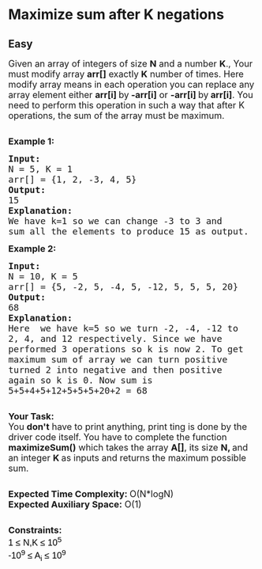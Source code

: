# Maximize sum after K negations
## Easy
<div class="problems_problem_content__Xm_eO"><p><span style="font-size:18px">Given an array of integers of size <strong>N</strong> and a number <strong>K</strong>., Your must modify array <strong>arr[]</strong> exactly <strong>K</strong> number of times. Here modify array means in each operation you can replace any array element either <strong>arr[i] </strong>by<strong> -arr[i]</strong> or <strong>-arr[i] </strong>by<strong> arr[i]</strong>. You need to perform this operation in such a way that after K operations, the sum of the array must be maximum.</span></p>

<p><br>
<span style="font-size:18px"><strong>Example 1:</strong></span></p>

<pre><span style="font-size:18px"><strong>Input:</strong>
N = 5, K = 1
arr[] = {1, 2, -3, 4, 5}
<strong>Output:</strong>
15
<strong>Explanation:
</strong>We have k=1 so we can change -3 to 3 and
sum all the elements to produce 15 as output.</span></pre>

<p><span style="font-size:18px"><strong>Example 2:</strong></span></p>

<pre><span style="font-size:18px"><strong>Input:</strong>
N = 10, K = 5
arr[] = {5, -2, 5, -4, 5, -12, 5, 5, 5, 20}
<strong>Output:</strong>
68
<strong>Explanation:
</strong>Here  we have k=5 so we turn -2, -4, -12 to
2, 4, and 12 respectively. Since we have
performed 3 operations so k is now 2. To get
maximum sum of array we can turn positive
turned 2 into negative and then positive
again so k is 0. Now sum is
5+5+4+5+12+5+5+5+20+2 = 68</span></pre>

<p><br>
<span style="font-size:18px"><strong>Your Task:</strong><br>
You <strong>don't</strong> have to print anything, print ting is done by the driver code itself. You have to complete the function <strong>maximizeSum()</strong> which takes the array <strong>A[]</strong>, its size <strong>N</strong><strong>, </strong>and an integer <strong>K </strong>as inputs and returns the maximum possible sum.</span></p>

<p><br>
<span style="font-size:18px"><strong>Expected Time Complexity: </strong>O(N*logN)<br>
<strong>Expected Auxiliary Space:</strong> O(1)</span></p>

<p><br>
<span style="font-size:18px"><strong>Constraints:</strong><br>
<span style="background-color: transparent; color: rgb(0, 0, 0); font-family: arial; --darkreader-inline-bgcolor:transparent; --darkreader-inline-color:#e8e6e3;" data-darkreader-inline-bgcolor="" data-darkreader-inline-color="">1 ≤ N,K ≤ 10<sup>5</sup></span><br>
<span style="background-color: transparent; color: rgb(0, 0, 0); font-family: arial; --darkreader-inline-bgcolor:transparent; --darkreader-inline-color:#e8e6e3;" data-darkreader-inline-bgcolor="" data-darkreader-inline-color="">-10<sup>9</sup>&nbsp;≤ A<sub>i</sub> ≤ 10<sup>9</sup></span></span></p>
</div>